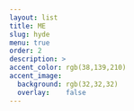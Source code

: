 ```yaml
---
layout: list
title: ME
slug: hyde
menu: true
order: 2
description: >
accent_color: rgb(38,139,210)
accent_image:
  background: rgb(32,32,32)
  overlay:    false
---
```

